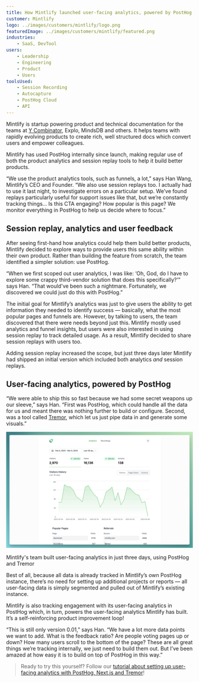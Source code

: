 ```yaml
---
title: How Mintlify launched user-facing analytics, powered by PostHog
customer: Mintlify
logo: ../images/customers/mintlify/logo.png
featuredImage: ../images/customers/mintlify/featured.png
industries:
    - SaaS, DevTool
users:
    - Leadership
    - Engineering
    - Product
    - Users
toolsUsed:
    - Session Recording
    - Autocapture
    - PostHog Cloud
    - API
---
```


Mintlify is startup powering product and technical documentation for the teams at [Y Combinator](/customers/ycombinator), Explo, MindsDB and others. It helps teams with rapidly evolving products to create rich, well structured docs which convert users and empower colleagues. 

Mintlify has used PostHog internally since launch, making regular use of both the product analytics and session replay tools to help it build better products. 

“We use the product analytics tools, such as funnels, a lot,” says Han Wang, Mintlify’s CEO and Founder. “We also use session replays too. I actually had to use it last night, to investigate errors on a particular setup. We’ve found replays particularly useful for support issues like that, but we’re constantly tracking things… Is this CTA engaging? How popular is this page? We monitor everything in PostHog to help us decide where to focus.”

<BorderWrapper>
    <Quote
        imageSource="/images/customers/han.png"
        size="md"
        name="Han Wang"
        title="Founder & CEO, Mintlify"
        quote={`“You can quote me on this: PostHog is awesome. It’s a great tool. I’ve used a bunch of different analytics platforms in the past and PostHog stands out for it’s developer friendliness and user experience. I really, really love it.”`}
    />
</BorderWrapper>

## Session replay, analytics and user feedback

After seeing first-hand how analytics could help them build better products, Mintlify decided to explore ways to provide users this same ability within their own product. Rather than building the feature from scratch, the team identified a simpler solution: use PostHog. 

“When we first scoped out user analytics, I was like: ‘Oh, God, do I have to explore some crappy third-vendor solution that does this specifically?’” says Han. “That would've been such a nightmare. Fortunately, we discovered we could just do this with PostHog.”

The initial goal for Mintlify’s analytics was just to give users the ability to get information they needed to identify success — basically, what the most popular pages and funnels are. However, by talking to users, the team discovered that there were needs beyond just this. Mintlify mostly used analytics and funnel insights, but users were also interested in using session replay to track detailed usage. As a result, Mintlify decided to share session replays with users too. 

Adding session replay increased the scope, but just three days later Mintlify had shipped an initial version which included both analytics _and_ session replays.

## User-facing analytics, powered by PostHog

“We were able to ship this so fast because we had some secret weapons up our sleeve,” says Han. “First was PostHog, which could handle all the data for us and meant there was nothing further to build or configure. Second, was a tool called [Tremor](https://www.tremor.so/), which let us just pipe data in and generate some visuals.”

![Mintlify Analytics Powered By PostHog](../images/customers/mintlify/mintlify-analytics.png)
<Caption>Mintlify's team built user-facing analytics in just three days, using PostHog and Tremor</Caption>

Best of all, because all data is already tracked in Mintlify’s own PostHog instance, there’s no need for setting up additional projects or reports — all user-facing data is simply segmented and pulled out of Mintlify’s existing instance. 

Mintlify is also tracking engagement with its user-facing analytics in PostHog which, in turn, powers the user-facing analytics Mintlify has built. It’s a self-reinforcing product improvement loop!

“This is still only version 0.01,” says Han. “We have a lot more data points we want to add. What is the feedback ratio? Are people voting pages up or down? How many users scroll to the bottom of the page? These are all great things we’re tracking internally, we just need to build them out. But I’ve been amazed at how easy it is to build on top of PostHog in this way.”

> Ready to try this yourself? Follow our [tutorial about setting up user-facing analytics with PostHog, Next.js and Tremor](/tutorials/customer-facing-analytics)!
